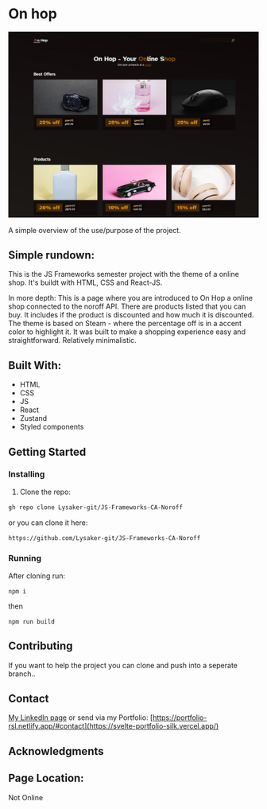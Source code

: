 # On hop

![image of site](https://raw.githubusercontent.com/Lysaker-git/JS-Frameworks-CA-Noroff/main/src/assets/Screenshot%202023-10-14%20213905.png)

A simple overview of the use/purpose of the project.

## Simple rundown:
This is the JS Frameworks semester project with the theme of a online shop. It's buildt with HTML, CSS and React-JS. 

In more depth: 
  This is a page where you are introduced to On Hop a online shop connected to the noroff API. There are products listed that you can buy.
  It includes if the product is discounted and how much it is discounted. 
  The theme is based on Steam - where the percentage off is in a accent color to highlight it. 
  It was built to make a shopping experience easy and straightforward. Relatively minimalistic. 
  

## Built With:

- HTML
- CSS
- JS
- React
- Zustand
- Styled components

## Getting Started

### Installing

1. Clone the repo:

```bash
gh repo clone Lysaker-git/JS-Frameworks-CA-Noroff
```
or you can clone it here: 
```bash
https://github.com/Lysaker-git/JS-Frameworks-CA-Noroff
```

### Running

After cloning run:
```
npm i
```

then
```
npm run build
```

## Contributing

If you want to help the project you can clone and push into a seperate branch.. 

## Contact

[My LinkedIn page](https://www.linkedin.com/in/robin-lysaker-36295517b/)
or send via my Portfolio: 
[https://portfolio-rsl.netlify.app/#contact](https://svelte-portfolio-silk.vercel.app/)

## Acknowledgments

## Page Location: 
Not Online
